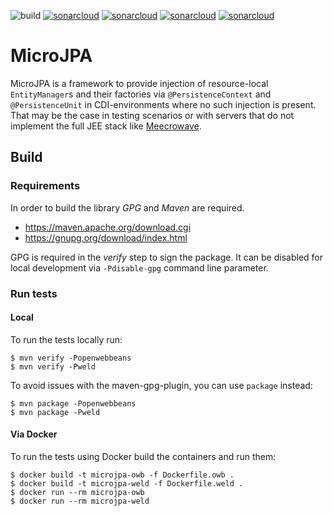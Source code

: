 ![build](https://github.com/ArneLimburg/microjpa/workflows/build/badge.svg) [![sonarcloud](https://sonarcloud.io/api/project_badges/measure?project=ArneLimburg_microjpa&metric=security_rating)](https://sonarcloud.io/dashboard?id=ArneLimburg_microjpa) [![sonarcloud](https://sonarcloud.io/api/project_badges/measure?project=ArneLimburg_microjpa&metric=vulnerabilities)](https://sonarcloud.io/dashboard?id=ArneLimburg_microjpa) [![sonarcloud](https://sonarcloud.io/api/project_badges/measure?project=ArneLimburg_microjpa&metric=bugs)](https://sonarcloud.io/dashboard?id=ArneLimburg_microjpa) [![sonarcloud](https://sonarcloud.io/api/project_badges/measure?project=ArneLimburg_microjpa&metric=coverage)](https://sonarcloud.io/dashboard?id=ArneLimburg_microjpa)


# MicroJPA

MicroJPA is a framework to provide injection of resource-local ``EntityManager``s and their factories via ``@PersistenceContext`` and ``@PersistenceUnit`` in CDI-environments where no such injection is present.
That may be the case in testing scenarios or with servers that do not implement the full JEE stack like [Meecrowave](https://openwebbeans.apache.org/meecrowave/).

## Build

### Requirements

In order to build the library _GPG_ and _Maven_ are required.
 * https://maven.apache.org/download.cgi
 * https://gnupg.org/download/index.html

GPG is required in the _verify_ step to sign the package. It can be disabled for local development via `-Pdisable-gpg` command line parameter.  

### Run tests

#### Local

To run the tests locally run:

```
$ mvn verify -Popenwebbeans
$ mvn verify -Pweld
```

To avoid issues with the maven-gpg-plugin, you can use `package` instead:

```
$ mvn package -Popenwebbeans
$ mvn package -Pweld
```

#### Via Docker

To run the tests using Docker build the containers and run them:

```
$ docker build -t microjpa-owb -f Dockerfile.owb .
$ docker build -t microjpa-weld -f Dockerfile.weld .
$ docker run --rm microjpa-owb
$ docker run --rm microjpa-weld
```
